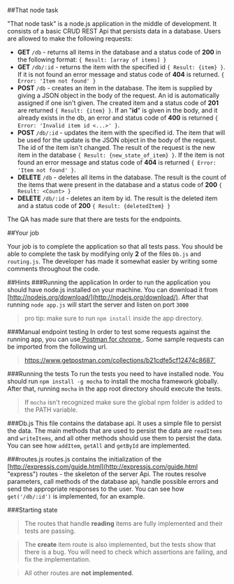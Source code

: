 ##That node task

"That node task" is a node.js application in the middle of development. It consists of a basic CRUD REST Api that persists data in a database. Users are allowed to make the following requests:

- **GET** `/db` - returns all items in the database and a status code of **200** in the following format: `{ Result: [array of items] }`
- **GET** `/db/:id` - returns the item with the specified id `{ Result: {item} }`. If it is not found an error message and status code of **404** is returned. `{ Error: 'Item not found' }`
- **POST** `/db` - creates an item in the database. The item is supplied by giving a JSON object in the body of the request. An id is automatically assigned if one isn't given. The created item and a status code of **201** are returned `{ Result: {item} }`. If an "**id**" is given in the body, and it already exists in the db, an error and status code of **400** is returned `{ Error: 'Invalid item id <...>' }`.
- **POST** `/db/:id` - updates the item with the specified id. The item that will be used for the update is the JSON object in the body of the request. The id of the item isn't changed. The result of the request is the new item in the database `{ Result: {new_state_of_item} }`. If the item is not found an error message and status code of **404** is returned `{ Error: 'Item not found' }`.
- **DELETE** `/db` - deletes all items in the database. The result is the count of the items that were present in the database and a status code of **200** `{ Result: <Count> }`
- **DELETE** `/db/:id` - deletes an item by id. The result is the deleted item and a status code of **200** `{ Result: {deletedItem} }`

The QA has made sure that there are tests for the endpoints.

##Your job

Your job is to complete the application so that all tests pass. You should be able to complete the task by modifying only **2** of the files `Db.js` and `routing.js`. The developer has made it somewhat easier by writing some comments throughout the code.

##Hints
###Running the application
In order to run the application you should have node.js installed on your machine. You can download it from [http://nodejs.org/download/](http://nodejs.org/download/). After that running `node app.js` will start the server and listen on port `3000` 

> pro tip: make sure to run `npm install` inside the app directory.

###Manual endpoint testing
In order to test some requests against the running app, you can use[ Postman for chrome ](https://chrome.google.com/webstore/detail/postman-rest-client/fdmmgilgnpjigdojojpjoooidkmcomcm "Postman for Chrome"). Some sample requests can be imported from the following url. 
> https://www.getpostman.com/collections/b21cdfe5cf12474c8687`

###Running the tests
To run the tests you need to have installed node. You should run `npm install -g mocha` to install the mocha framework globally. After that, running `mocha` in the app root directory should execute the tests.

> If `mocha` isn't recognized make sure the global npm folder is added to the PATH variable.

###Db.js
This file contains the database api. It uses a simple file to persist the data. The main methods that are used to persist the data are `readItems` and `writeItems`, and all other methods should use them to persist the data. You can see how `addItem`, `getAll` and `getById` are implemented.

###routes.js
routes.js contains the initialization of the [http://expressjs.com/guide.html](http://expressjs.com/guide.html "express") routes - the skeleton of the server Api. The routes resolve parameters, call methods of the database api, handle possible errors and send the appropriate responses to the user. You can see how `get('/db/:id')` is implemented, for an example.

###Starting state
 
> The routes that handle **reading** items are fully implemented and their tests are passing. 

> The **create** item route is also implemented, but the tests show that there is a bug. You will need to check which assertions are failing, and fix the implementation. 

> All other routes are **not implemented**.

